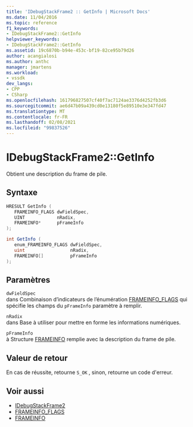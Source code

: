 ```yaml
---
title: 'IDebugStackFrame2 :: GetInfo | Microsoft Docs'
ms.date: 11/04/2016
ms.topic: reference
f1_keywords:
- IDebugStackFrame2::GetInfo
helpviewer_keywords:
- IDebugStackFrame2::GetInfo
ms.assetid: 19c6870b-b94e-453c-bf19-82ce95b79d26
author: acangialosi
ms.author: anthc
manager: jmartens
ms.workload:
- vssdk
dev_langs:
- CPP
- CSharp
ms.openlocfilehash: 161796827507cf40f7ac7124ae3376d4252fb3d6
ms.sourcegitcommit: ae6d47b09a439cd0e13180f5e89510e3e347fd47
ms.translationtype: MT
ms.contentlocale: fr-FR
ms.lasthandoff: 02/08/2021
ms.locfileid: "99837526"
---
```

# <a name="idebugstackframe2getinfo"></a>IDebugStackFrame2::GetInfo
Obtient une description du frame de pile.

## <a name="syntax"></a>Syntaxe

```cpp
HRESULT GetInfo ( 
   FRAMEINFO_FLAGS dwFieldSpec,
   UINT            nRadix,
   FRAMEINFO*      pFrameInfo
);
```

```csharp
int GetInfo ( 
   enum_FRAMEINFO_FLAGS dwFieldSpec,
   uint                 nRadix,
   FRAMEINFO[]          pFrameInfo
);
```

## <a name="parameters"></a>Paramètres
`dwFieldSpec`\
dans Combinaison d’indicateurs de l’énumération [FRAMEINFO_FLAGS](../../../extensibility/debugger/reference/frameinfo-flags.md) qui spécifie les champs du `pFrameInfo` paramètre à remplir.

`nRadix`\
dans Base à utiliser pour mettre en forme les informations numériques.

`pFrameInfo`\
à Structure [FRAMEINFO](../../../extensibility/debugger/reference/frameinfo.md) remplie avec la description du frame de pile.

## <a name="return-value"></a>Valeur de retour
 En cas de réussite, retourne `S_OK` , sinon, retourne un code d'erreur.

## <a name="see-also"></a>Voir aussi
- [IDebugStackFrame2](../../../extensibility/debugger/reference/idebugstackframe2.md)
- [FRAMEINFO_FLAGS](../../../extensibility/debugger/reference/frameinfo-flags.md)
- [FRAMEINFO](../../../extensibility/debugger/reference/frameinfo.md)
